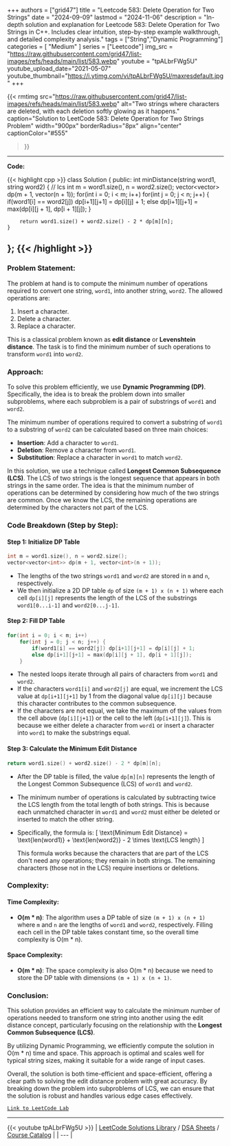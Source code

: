 
+++
authors = ["grid47"]
title = "Leetcode 583: Delete Operation for Two Strings"
date = "2024-09-09"
lastmod = "2024-11-06"
description = "In-depth solution and explanation for Leetcode 583: Delete Operation for Two Strings in C++. Includes clear intuition, step-by-step example walkthrough, and detailed complexity analysis."
tags = ["String","Dynamic Programming"]
categories = [
    "Medium"
]
series = ["Leetcode"]
img_src = "https://raw.githubusercontent.com/grid47/list-images/refs/heads/main/list/583.webp"
youtube = "tpALbrFWg5U"
youtube_upload_date="2021-05-07"
youtube_thumbnail="https://i.ytimg.com/vi/tpALbrFWg5U/maxresdefault.jpg"
+++


{{< rmtimg 
    src="https://raw.githubusercontent.com/grid47/list-images/refs/heads/main/list/583.webp" 
    alt="Two strings where characters are deleted, with each deletion softly glowing as it happens."
    caption="Solution to LeetCode 583: Delete Operation for Two Strings Problem"
    width="900px"
    borderRadius="8px"
    align="center" 
    captionColor="#555"
>}}
---
**Code:**

{{< highlight cpp >}}
class Solution {
public:
    int minDistance(string word1, string word2) {
        // lcs
        int m = word1.size(), n = word2.size();
        vector<vector<int>> dp(m + 1, vector<int>(n + 1));
        for(int i = 0; i < m; i++)
        for(int j = 0; j < n; j++) {
            if(word1[i] == word2[j]) dp[i+1][j+1] = dp[i][j] + 1;
            else dp[i+1][j+1] = max(dp[i][j + 1], dp[i + 1][j]);
        }

        return word1.size() + word2.size() - 2 * dp[m][n];
    }
};
{{< /highlight >}}
---

### Problem Statement:

The problem at hand is to compute the minimum number of operations required to convert one string, `word1`, into another string, `word2`. The allowed operations are:
1. Insert a character.
2. Delete a character.
3. Replace a character.

This is a classical problem known as **edit distance** or **Levenshtein distance**. The task is to find the minimum number of such operations to transform `word1` into `word2`.

### Approach:

To solve this problem efficiently, we use **Dynamic Programming (DP)**. Specifically, the idea is to break the problem down into smaller subproblems, where each subproblem is a pair of substrings of `word1` and `word2`.

The minimum number of operations required to convert a substring of `word1` to a substring of `word2` can be calculated based on three main choices:
- **Insertion**: Add a character to `word1`.
- **Deletion**: Remove a character from `word1`.
- **Substitution**: Replace a character in `word1` to match `word2`.

In this solution, we use a technique called **Longest Common Subsequence (LCS)**. The LCS of two strings is the longest sequence that appears in both strings in the same order. The idea is that the minimum number of operations can be determined by considering how much of the two strings are common. Once we know the LCS, the remaining operations are determined by the characters not part of the LCS.

### Code Breakdown (Step by Step):

#### Step 1: Initialize DP Table
```cpp
int m = word1.size(), n = word2.size();
vector<vector<int>> dp(m + 1, vector<int>(n + 1));
```
- The lengths of the two strings `word1` and `word2` are stored in `m` and `n`, respectively.
- We then initialize a 2D DP table `dp` of size `(m + 1) x (n + 1)` where each cell `dp[i][j]` represents the length of the LCS of the substrings `word1[0...i-1]` and `word2[0...j-1]`.

#### Step 2: Fill DP Table
```cpp
for(int i = 0; i < m; i++)
    for(int j = 0; j < n; j++) {
        if(word1[i] == word2[j]) dp[i+1][j+1] = dp[i][j] + 1;
        else dp[i+1][j+1] = max(dp[i][j + 1], dp[i + 1][j]);
    }
```
- The nested loops iterate through all pairs of characters from `word1` and `word2`.
- If the characters `word1[i]` and `word2[j]` are equal, we increment the LCS value at `dp[i+1][j+1]` by 1 from the diagonal value `dp[i][j]` because this character contributes to the common subsequence.
- If the characters are not equal, we take the maximum of the values from the cell above (`dp[i][j+1]`) or the cell to the left (`dp[i+1][j]`). This is because we either delete a character from `word1` or insert a character into `word1` to make the substrings equal.

#### Step 3: Calculate the Minimum Edit Distance
```cpp
return word1.size() + word2.size() - 2 * dp[m][n];
```
- After the DP table is filled, the value `dp[m][n]` represents the length of the Longest Common Subsequence (LCS) of `word1` and `word2`.
- The minimum number of operations is calculated by subtracting twice the LCS length from the total length of both strings. This is because each unmatched character in `word1` and `word2` must either be deleted or inserted to match the other string.
- Specifically, the formula is:
  \[
  \text{Minimum Edit Distance} = \text{len(word1)} + \text{len(word2)} - 2 \times \text{LCS length}
  \]
  
  This formula works because the characters that are part of the LCS don't need any operations; they remain in both strings. The remaining characters (those not in the LCS) require insertions or deletions.

### Complexity:

#### Time Complexity:
- **O(m * n)**: The algorithm uses a DP table of size `(m + 1) x (n + 1)` where `m` and `n` are the lengths of `word1` and `word2`, respectively. Filling each cell in the DP table takes constant time, so the overall time complexity is O(m * n).

#### Space Complexity:
- **O(m * n)**: The space complexity is also O(m * n) because we need to store the DP table with dimensions `(m + 1) x (n + 1)`.

### Conclusion:

This solution provides an efficient way to calculate the minimum number of operations needed to transform one string into another using the edit distance concept, particularly focusing on the relationship with the **Longest Common Subsequence (LCS)**. 

By utilizing Dynamic Programming, we efficiently compute the solution in O(m * n) time and space. This approach is optimal and scales well for typical string sizes, making it suitable for a wide range of input cases.

Overall, the solution is both time-efficient and space-efficient, offering a clear path to solving the edit distance problem with great accuracy. By breaking down the problem into subproblems of LCS, we can ensure that the solution is robust and handles various edge cases effectively.

[`Link to LeetCode Lab`](https://leetcode.com/problems/delete-operation-for-two-strings/description/)

---
{{< youtube tpALbrFWg5U >}}
| [LeetCode Solutions Library](https://grid47.xyz/leetcode/) / [DSA Sheets](https://grid47.xyz/sheets/) / [Course Catalog](https://grid47.xyz/courses/) |
| --- |
